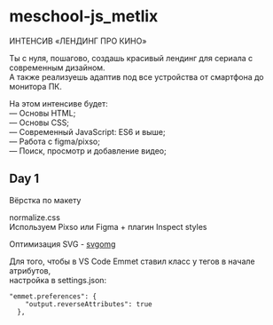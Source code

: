 # meschool-js_metlix
ИНТЕНСИВ «ЛЕНДИНГ ПРО КИНО»

Ты с нуля, пошагово,  создашь красивый лендинг для сериала с современным дизайном.\
А также реализуешь адаптив под все устройства от смартфона до монитора ПК.

На этом интенсиве будет:\
— Основы HTML;\
— Основы CSS;\
— Современный JavaScript: ES6 и выше;\
— Работа с figma/pixso;\
— Поиск, просмотр и добавление видео;


## Day 1
Вёрстка по макету

normalize.css\
Используем Pixso или Figma + плагин Inspect styles

Оптимизация SVG - [svgomg](https://jakearchibald.github.io/svgomg/)

Для того, чтобы в VS Code Emmet ставил класс у тегов в начале атрибутов,\
настройка в settings.json:
```
"emmet.preferences": {
    "output.reverseAttributes": true
  },
```
